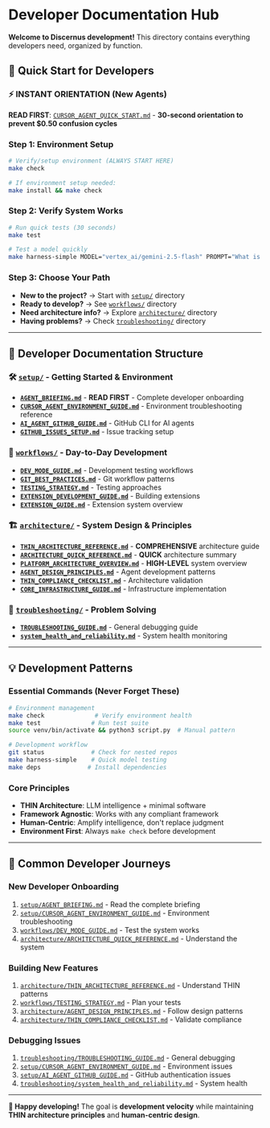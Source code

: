 # Developer Documentation Hub

**Welcome to Discernus development!** This directory contains everything developers need, organized by function.

## 🚀 Quick Start for Developers

### ⚡ INSTANT ORIENTATION (New Agents)
**READ FIRST**: [`CURSOR_AGENT_QUICK_START.md`](../CURSOR_AGENT_QUICK_START.md) - **30-second orientation to prevent $0.50 confusion cycles**

### Step 1: Environment Setup
```bash
# Verify/setup environment (ALWAYS START HERE)
make check

# If environment setup needed:
make install && make check
```

### Step 2: Verify System Works
```bash
# Run quick tests (30 seconds)
make test

# Test a model quickly
make harness-simple MODEL="vertex_ai/gemini-2.5-flash" PROMPT="What is 2+2?"
```

### Step 3: Choose Your Path
- **New to the project?** → Start with [`setup/`](setup/) directory
- **Ready to develop?** → See [`workflows/`](workflows/) directory  
- **Need architecture info?** → Explore [`architecture/`](architecture/) directory
- **Having problems?** → Check [`troubleshooting/`](troubleshooting/) directory

---

## 📁 Developer Documentation Structure

### 🛠️ [`setup/`](setup/) - Getting Started & Environment
- **[`AGENT_BRIEFING.md`](setup/AGENT_BRIEFING.md)** - **READ FIRST** - Complete developer onboarding
- **[`CURSOR_AGENT_ENVIRONMENT_GUIDE.md`](setup/CURSOR_AGENT_ENVIRONMENT_GUIDE.md)** - Environment troubleshooting reference
- **[`AI_AGENT_GITHUB_GUIDE.md`](setup/AI_AGENT_GITHUB_GUIDE.md)** - GitHub CLI for AI agents
- **[`GITHUB_ISSUES_SETUP.md`](setup/GITHUB_ISSUES_SETUP.md)** - Issue tracking setup

### 🔄 [`workflows/`](workflows/) - Day-to-Day Development
- **[`DEV_MODE_GUIDE.md`](workflows/DEV_MODE_GUIDE.md)** - Development testing workflows
- **[`GIT_BEST_PRACTICES.md`](workflows/GIT_BEST_PRACTICES.md)** - Git workflow patterns
- **[`TESTING_STRATEGY.md`](workflows/TESTING_STRATEGY.md)** - Testing approaches
- **[`EXTENSION_DEVELOPMENT_GUIDE.md`](workflows/EXTENSION_DEVELOPMENT_GUIDE.md)** - Building extensions
- **[`EXTENSION_GUIDE.md`](workflows/EXTENSION_GUIDE.md)** - Extension system overview

### 🏗️ [`architecture/`](architecture/) - System Design & Principles
- **[`THIN_ARCHITECTURE_REFERENCE.md`](architecture/THIN_ARCHITECTURE_REFERENCE.md)** - **COMPREHENSIVE** architecture guide
- **[`ARCHITECTURE_QUICK_REFERENCE.md`](architecture/ARCHITECTURE_QUICK_REFERENCE.md)** - **QUICK** architecture summary
- **[`PLATFORM_ARCHITECTURE_OVERVIEW.md`](architecture/PLATFORM_ARCHITECTURE_OVERVIEW.md)** - **HIGH-LEVEL** system overview
- **[`AGENT_DESIGN_PRINCIPLES.md`](architecture/AGENT_DESIGN_PRINCIPLES.md)** - Agent development patterns
- **[`THIN_COMPLIANCE_CHECKLIST.md`](architecture/THIN_COMPLIANCE_CHECKLIST.md)** - Architecture validation
- **[`CORE_INFRASTRUCTURE_GUIDE.md`](architecture/CORE_INFRASTRUCTURE_GUIDE.md)** - Infrastructure implementation

### 🔧 [`troubleshooting/`](troubleshooting/) - Problem Solving
- **[`TROUBLESHOOTING_GUIDE.md`](troubleshooting/TROUBLESHOOTING_GUIDE.md)** - General debugging guide
- **[`system_health_and_reliability.md`](troubleshooting/system_health_and_reliability.md)** - System health monitoring

---

## 💡 Development Patterns

### Essential Commands (Never Forget These)
```bash
# Environment management
make check              # Verify environment health
make test              # Run test suite
source venv/bin/activate && python3 script.py  # Manual pattern

# Development workflow  
git status             # Check for nested repos
make harness-simple    # Quick model testing
make deps             # Install dependencies
```

### Core Principles
- **THIN Architecture**: LLM intelligence + minimal software
- **Framework Agnostic**: Works with any compliant framework
- **Human-Centric**: Amplify intelligence, don't replace judgment
- **Environment First**: Always `make check` before development

---

## 🎯 Common Developer Journeys

### **New Developer Onboarding**
1. [`setup/AGENT_BRIEFING.md`](setup/AGENT_BRIEFING.md) - Read the complete briefing
2. [`setup/CURSOR_AGENT_ENVIRONMENT_GUIDE.md`](setup/CURSOR_AGENT_ENVIRONMENT_GUIDE.md) - Environment troubleshooting
3. [`workflows/DEV_MODE_GUIDE.md`](workflows/DEV_MODE_GUIDE.md) - Test the system works
4. [`architecture/ARCHITECTURE_QUICK_REFERENCE.md`](architecture/ARCHITECTURE_QUICK_REFERENCE.md) - Understand the system

### **Building New Features**
1. [`architecture/THIN_ARCHITECTURE_REFERENCE.md`](architecture/THIN_ARCHITECTURE_REFERENCE.md) - Understand THIN patterns
2. [`workflows/TESTING_STRATEGY.md`](workflows/TESTING_STRATEGY.md) - Plan your tests
3. [`architecture/AGENT_DESIGN_PRINCIPLES.md`](architecture/AGENT_DESIGN_PRINCIPLES.md) - Follow design patterns
4. [`architecture/THIN_COMPLIANCE_CHECKLIST.md`](architecture/THIN_COMPLIANCE_CHECKLIST.md) - Validate compliance

### **Debugging Issues**
1. [`troubleshooting/TROUBLESHOOTING_GUIDE.md`](troubleshooting/TROUBLESHOOTING_GUIDE.md) - General debugging
2. [`setup/CURSOR_AGENT_ENVIRONMENT_GUIDE.md`](setup/CURSOR_AGENT_ENVIRONMENT_GUIDE.md) - Environment issues
3. [`setup/AI_AGENT_GITHUB_GUIDE.md`](setup/AI_AGENT_GITHUB_GUIDE.md) - GitHub authentication issues
4. [`troubleshooting/system_health_and_reliability.md`](troubleshooting/system_health_and_reliability.md) - System health

---

**🎉 Happy developing!** The goal is **development velocity** while maintaining **THIN architecture principles** and **human-centric design**. 